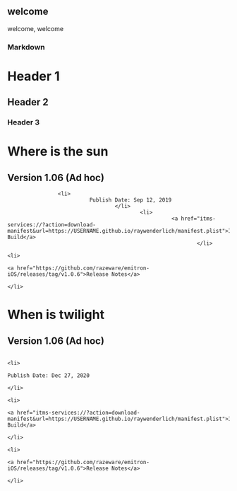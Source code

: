 ## welcome
welcome, welcome
### Markdown
# Header 1
## Header 2
### Header 3
# Where is the sun</h1>
## Version 1.06 (Ad hoc)</h2>
                    <li>
                              Publish Date: Sep 12, 2019
                                      </li>
                                              <li>
                                                        <a href="itms-services://?action=download-manifest&url=https://USERNAME.github.io/raywenderlich/manifest.plist">Install Build</a>
                                                                </li>
                                                                        <li>
                                                                                  <a href="https://github.com/razeware/emitron-iOS/releases/tag/v1.0.6">Release Notes</a>
                                                                                          </li>
# When is twilight</h1>
## Version 1.06 (Ad hoc)</h2>
                                                                                                              <li>
                                                                                                                        Publish Date: Dec 27, 2020
                                                                                                                                </li>
                                                                                                                                        <li>
                                                                                                                                                  <a href="itms-services://?action=download-manifest&url=https://USERNAME.github.io/raywenderlich/manifest.plist">Install Build</a>
                                                                                                                                                          </li>
                                                                                                                                                                  <li>
                                                                                                                                                                            <a href="https://github.com/razeware/emitron-iOS/releases/tag/v1.0.6">Release Notes</a>
                                                                                                                                                                                    </li>
                                                                                                                                                                                    
